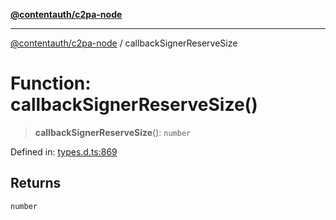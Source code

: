 [**@contentauth/c2pa-node**](../README.md)

***

[@contentauth/c2pa-node](../README.md) / callbackSignerReserveSize

# Function: callbackSignerReserveSize()

> **callbackSignerReserveSize**(): `number`

Defined in: [types.d.ts:869](https://github.com/contentauth/c2pa-node-v2/blob/8bb2490bb1f0c6c00c0930669451a7750cccfebc/js-src/types.d.ts#L869)

## Returns

`number`
